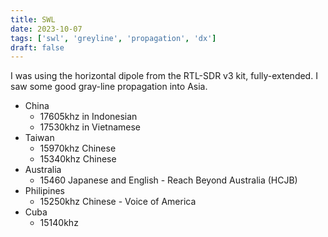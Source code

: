 ```yaml
---
title: SWL
date: 2023-10-07
tags: ['swl', 'greyline', 'propagation', 'dx']
draft: false
---
```


I was using the horizontal dipole
from the RTL-SDR v3 kit, fully-extended.
I saw some good gray-line propagation into Asia.

<!--more-->

- China
  - 17605khz in Indonesian
  - 17530khz in Vietnamese
- Taiwan
  - 15970khz Chinese
  - 15340khz Chinese
- Australia
  - 15460 Japanese and English - Reach Beyond Australia (HCJB)
- Philipines
  - 15250khz Chinese - Voice of America
- Cuba
  - 15140khz
